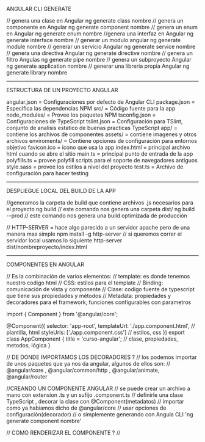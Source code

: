ANGULAR CLI GENERATE	

// genera una clase en Angular
ng generate class nombre
// genera un componente en Angular
ng generate component nombre
// genera un enum en Angular
ng generate enum nombre
//genera una interfaz en Angular
ng generate interface nombre
// generar un modulo angular
ng generate module nombre
// generar un servicio Angular
ng generate service nombre
// genera una directiva Angular
ng generate directive nombre
// genera un filtro Angulas
ng generate pipe nombre
// genera un subproyecto Angular
ng generate application nombre
// generar una libreria propia Angular
ng generate library nombre

------------------------------------------------------------------------------------------------------------
ESTRUCTURA DE UN PROYECTO ANGULAR

angular.json = Configuraciones por defecto de Angular CLI
package.json = Especifica las dependencias NPM
src/ = Código fuente para la app 
node_modules/ = Provee los paquetes NPM
tsconfig.json = Configuraciones de TypeScript
tslint.json = Configuración para TSlint, conjunto de analisis estatico de buenas practicas TypeScript
app/ = contiene los archivos de componentes
assets/ = contiene imagenes y otros archivos
enviroments/ = Contiene opciones de configuración para entornos objetivo
favicon.ico = icono que usa la app
index.html = principal archivo html cuando se abre el sitio
main.ts = principal punto de entrada de la app
polyfills.ts = provee polyfill scripts para el soporte de navegadores antiguos
style.sass = provee los estilos a nivel del proyecto
test.ts = Archivo de configuración para hacer testing 

------------------------------------------------------------------------------------------------------------
DESPLIEGUE LOCAL DEL BUILD DE LA APP

//generamos la carpeta de build que contiene archivos .js necesarios para el proyecto
ng build
// este comando nos genera una carpeta dist/ 
ng build --prod
// este comando nos genera una build optimizada de producción

// HTTP-SERVER = hace algo parecido a un servidor apache pero de una manera mas simple
npm install -g http-server
// si queremos correr el servidor local usamos lo siguiente
http-server dist/nombreproyecto/index.html

-----------------------------------------------------------------------------------------------------------
COMPONENTES EN ANGULAR

// Es la combinación de varios elementos: 
// template: es donde tenemos nuestro codigo html
// CSS: estilos para el template
// Binding: comunicación de vista y componente 
// Clase: codigo fuente de typescript que tiene sus propiedades y métodos
// Metadata: propiedades y decoradores para el framework, funciones configurables con parametros

import { Component } from '@angular/core';

@Component({
  selector: 'app-root',
  templateUrl: './app.component.html',  // plantilla, html
  styleUrls: ['./app.component.css']    // estilos, css
})
export class AppComponent {
  title = 'curso-angular';              // clase, propiedades, metodos, lógica
}

// DE DONDE IMPORTAMOS LOS DECORADORES ?
// los podemos importar de unos paquetes que ya nos da angular, algunos de ellos son:
// @angular/core , @angular/common/http , @angular/animate, @angular/router

//CREANDO UN COMPONENTE ANGULAR
// se puede crear un archivo a mano con extension .ts y un sufijo .component.ts
// definirle una clase TypeScript , decorar la clase con @Component(metadatos)
// importar como ya habiamos dicho de @angular/core
// usar opciones de configuración(decorador)
// o simplemente generando con Angula CLI 'ng generate component nombre'

// COMO RENDERIZAR EL COMPONENTE ?
//


